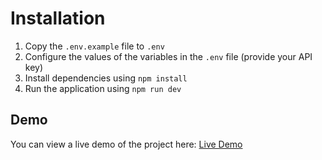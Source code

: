 # Installation

1. Copy the `.env.example` file to `.env`
2. Configure the values of the variables in the `.env` file (provide your API key)
3. Install dependencies using `npm install`
4. Run the application using `npm run dev`

## Demo

You can view a live demo of the project here: [Live Demo](https://test2-liard-three.vercel.app/)
